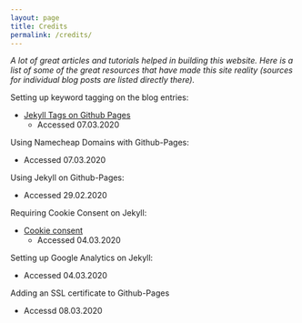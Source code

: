 ```yaml
---
layout: page
title: Credits
permalink: /credits/
---
```


*A lot of great articles and tutorials helped in building this website. Here is a list of some of the great resources that have made this site reality (sources for individual blog posts are listed directly there).*

Setting up keyword tagging on the blog entries:
- [Jekyll Tags on Github Pages](https://longqian.me/2017/02/09/github-jekyll-tag/)
  - Accessed 07.03.2020

Using Namecheap Domains with Github-Pages:
- Accessed 07.03.2020

Using Jekyll on Github-Pages:
- Accessed 29.02.2020

Requiring Cookie Consent on Jekyll:
- [Cookie consent](https://jekyllcodex.org/without-plugin/cookie-consent/)
  - Accessed 04.03.2020

Setting up Google Analytics on Jekyll:
- Accessed 04.03.2020

Adding an SSL certificate to Github-Pages
- Accessd 08.03.2020
